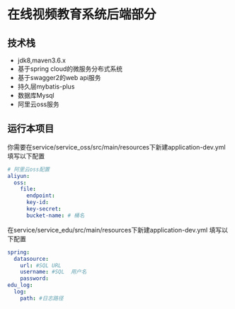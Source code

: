 # 在线视频教育系统后端部分

## 技术栈
- jdk8,maven3.6.x
- 基于spring cloud的微服务分布式系统
- 基于swagger2的web api服务
- 持久层mybatis-plus
- 数据库Mysql
- 阿里云oss服务

## 运行本项目
你需要在service/service_oss/src/main/resources下新建application-dev.yml
填写以下配置
```yaml
# 阿里云oss配置
aliyun:
  oss:
    file:
      endpoint: 
      key-id: 
      key-secret: 
      bucket-name: # 桶名
```

在service/service_edu/src/main/resources下新建application-dev.yml
填写以下配置
```yaml
spring:
  datasource:
    url: #SQL URL
    username: #SQL  用户名
    password:
edu_log:
  log:
    path: #日志路径
```

